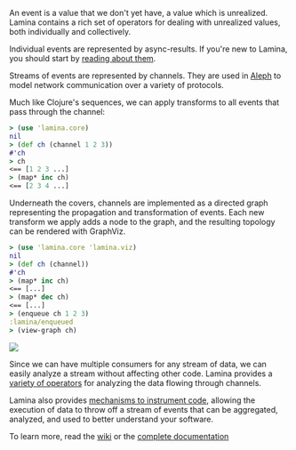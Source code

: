 An event is a value that we don't yet have, a value which is unrealized.  Lamina contains a rich set of operators for dealing with unrealized values, both individually and collectively.  

Individual events are represented by async-results.  If you're new to Lamina, you should start by [reading about them](https://github.com/ztellman/lamina/wiki/Introduction).

Streams of events are represented by channels.  They are used in [Aleph](https://github.com/ztellman/aleph) to model network communication over a variety of protocols.

Much like Clojure's sequences, we can apply transforms to all events that pass through the channel:

```clj
> (use 'lamina.core)
nil
> (def ch (channel 1 2 3))
#'ch
> ch 
<== [1 2 3 ...]
> (map* inc ch)
<== [2 3 4 ...]
```

Underneath the covers, channels are implemented as a directed graph representing the propagation and transformation of events.  Each new transform we apply adds a node to the graph, and the resulting topology can be rendered with GraphViz.

```clj
> (use 'lamina.core 'lamina.viz)
nil
> (def ch (channel))
#'ch
> (map* inc ch)
<== [...]
> (map* dec ch)
<== [...]
> (enqueue ch 1 2 3)
:lamina/enqueued
> (view-graph ch)
```

![](https://github.com/ztellman/lamina/wiki/images/readme-1.png)

Since we can have multiple consumers for any stream of data, we can easily analyze a stream without affecting other code.  Lamina provides a [variety of operators](https://ztellman.github.com/lamina/lamina.stats.html) for analyzing the data flowing through channels.

Lamina also provides [mechanisms to instrument code](https://ztellman.github.com/lamina/lamina.stats.html), allowing the execution of data to throw off a stream of events that can be aggregated, analyzed, and used to better understand your software.

To learn more, read the [wiki](https://github.com/ztellman/lamina/wiki/Introduction) or the [complete documentation](https://ztellman.github.com/lamina/)